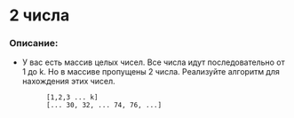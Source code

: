 # 2 числа
### Описание:
- У вас есть массив целых чисел. Все числа идут последовательно от 1 до k. Но в
  массиве пропущены 2 числа. Реализуйте алгоритм для нахождения этих чисел.

            [1,2,3 ... k]
            [... 30, 32, ... 74, 76, ...]